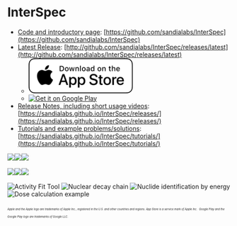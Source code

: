 # InterSpec

- [Code and introductory page](https://github.com/sandialabs/InterSpec): [https://github.com/sandialabs/InterSpec](https://github.com/sandialabs/InterSpec)
- [Latest Release](http://github.com/sandialabs/InterSpec/releases/latest): [http://github.com/sandialabs/InterSpec/releases/latest](http://github.com/sandialabs/InterSpec/releases/latest)
  - <a href='https://apps.apple.com/us/app/interspec-radiation-analysis/id1447080767'><img alt='Get it on the Apple App Store' src='releases/assets/apple-badge.svg' width="236"/></a>
  - <a href='https://play.google.com/store/apps/details?id=gov.sandia.interspec&hl=en_US&pcampaignid=MKT-Other-global-all-co-prtnr-py-PartBadge-Mar2515-1'><img alt='Get it on Google Play' src='https://play.google.com/intl/en_us/badges/images/generic/en_badge_web_generic.png' width="236"/></a>
- [Release Notes, including short usage videos](https://sandialabs.github.io/InterSpec/releases/): [https://sandialabs.github.io/InterSpec/releases/](https://sandialabs.github.io/InterSpec/releases/)
- [Tutorials and example problems/solutions](https://sandialabs.github.io/InterSpec/tutorials/): [https://sandialabs.github.io/InterSpec/tutorials/](https://sandialabs.github.io/InterSpec/tutorials/)


<img src="imgs/overview_W187.png" width="33%"><img src="imgs/nuc_decay_chart_example.png" width="33%"><img src="imgs/ho166m_eu152_ex.png?" width="33%">

<img src="imgs/overview_W187.png" width="33%"><img src="imgs/nuc_decay_chart_example.png" width="33%"><img src="imgs/ho166m_eu152_ex.png?" width="33%">


![Activity Fit Tool](imgs/th232_activity_fit.png?raw=true "Advanced fitting for nuclide activity, age, and shielding")
![Nuclear decay chain](imgs/nuc_decay_chain_example.png?raw=true "Decay chain visualization/reference")
![Nuclide identification by energy](imgs/nuclide_id_help.png?raw=true "Nuclide identification by energy")
![Dose calculation example](imgs/dose_calculator.png?raw=true "Dose calculator")



<span style="font-size:6px; font-style: italic;">Apple and the Apple logo are trademarks of Apple Inc., registered in the U.S. and other countries and regions. App Store is a service mark of Apple Inc.</span>
<span style="font-size:6px; font-style: italic;">Google Play and the Google Play logo are trademarks of Google LLC.</span>
